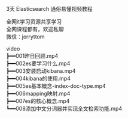 3天 Elasticsearch 通俗易懂视频教程

全网it学习资源共享学习<br>全网课程都有，欢迎私聊<br>微信：jerryttom<br>

video<br> ┣━━001昨日回顾.mp4<br> ┣━━002es要学习什么.mp4<br> ┣━━003安装启动kibana.mp4<br> ┣━━004kibana的使用.mp4<br> ┣━━005es基本概念-index-doc-type.mp4<br> ┣━━006mapping映射.mp4<br> ┣━━007es的核心概念.mp4<br> ┗━━008添加中文分词器并实现全文检索功能.mp4<span style="font-family: &amp;quot;">&nbsp; &nbsp;&nbsp; &nbsp;</span>